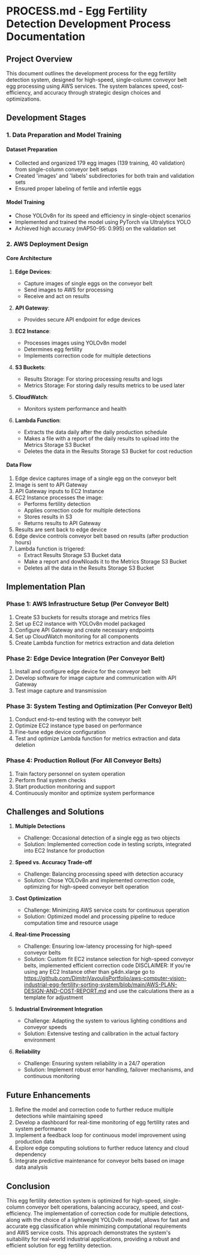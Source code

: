 # PROCESS.md - Egg Fertility Detection Development Process Documentation

## Project Overview

This document outlines the development process for the egg fertility detection system, designed for high-speed, single-column conveyor belt egg processing using AWS services. The system balances speed, cost-efficiency, and accuracy through strategic design choices and optimizations.

## Development Stages

### 1. Data Preparation and Model Training

#### Dataset Preparation
- Collected and organized 179 egg images (139 training, 40 validation) from single-column conveyor belt setups
- Created 'images' and 'labels' subdirectories for both train and validation sets
- Ensured proper labeling of fertile and infertile eggs

#### Model Training
- Chose YOLOv8n for its speed and efficiency in single-object scenarios
- Implemented and trained the model using PyTorch via Ultralytics YOLO
- Achieved high accuracy (mAP50-95: 0.995) on the validation set

### 2. AWS Deployment Design

#### Core Architecture

1. **Edge Devices**:
   - Capture images of single eggs on the conveyor belt
   - Send images to AWS for processing
   - Receive and act on results

2. **API Gateway**:
   - Provides secure API endpoint for edge devices

3. **EC2 Instance**:
   - Processes images using YOLOv8n model
   - Determines egg fertility
   - Implements correction code for multiple detections

4. **S3 Buckets**:
   - Results Storage: For storing processing results and logs
   - Metrics Storage: For storing daily results metrics to be used later

5. **CloudWatch**:
   - Monitors system performance and health

6. **Lambda Function**:
   - Extracts the data daily after the daily production schedule
   - Makes a file with a report of the daily results to upload into the Metrics Storage S3 Bucket
   - Deletes the data in the Results Storage S3 Bucket for cost reduction
   
#### Data Flow
1. Edge device captures image of a single egg on the conveyor belt
2. Image is sent to API Gateway
3. API Gateway inputs to EC2 Instance
4. EC2 Instance processes the image:
   - Performs fertility detection
   - Applies correction code for multiple detections
   - Stores results in S3
   - Returns results to API Gateway
5. Results are sent back to edge device
6. Edge device controls conveyor belt based on results
(after production hours)
8. Lambda function is trigered:
   - Extract Results Storage S3 Bucket data
   - Make a report and dowNloads it to the Metrics Storage S3 Bucket
   - Deletes all the data in the Results Storage S3 Bucket

## Implementation Plan

### Phase 1: AWS Infrastructure Setup (Per Conveyor Belt)
1. Create S3 buckets for results storage and metrics files
2. Set up EC2 instance with YOLOv8n model packaged
3. Configure API Gateway and create necessary endpoints
4. Set up CloudWatch monitoring for all components
5. Create Lambda function for metrics extraction and data deletion

### Phase 2: Edge Device Integration (Per Conveyor Belt)
1. Install and configure edge device for the conveyor belt
2. Develop software for image capture and communication with API Gateway
3. Test image capture and transmission

### Phase 3: System Testing and Optimization (Per Conveyor Belt)
1. Conduct end-to-end testing with the conveyor belt
2. Optimize EC2 instance type based on performance
3. Fine-tune edge device configuration
4. Test and optimize Lambda function for metrics extraction and data deletion

### Phase 4: Production Rollout (For All Conveyor Belts)
1. Train factory personnel on system operation
2. Perform final system checks
3. Start production monitoring and support
4. Continuously monitor and optimize system performance

## Challenges and Solutions

1. **Multiple Detections**
   - Challenge: Occasional detection of a single egg as two objects
   - Solution: Implemented correction code in testing scripts, integrated into EC2 Instance for production

2. **Speed vs. Accuracy Trade-off**
   - Challenge: Balancing processing speed with detection accuracy
   - Solution: Chose YOLOv8n and implemented correction code, optimizing for high-speed conveyor belt operation

3. **Cost Optimization**
   - Challenge: Minimizing AWS service costs for continuous operation
   - Solution: Optimized model and processing pipeline to reduce computation time and resource usage

4. **Real-time Processing**
   - Challenge: Ensuring low-latency processing for high-speed conveyor belts
   - Solution: Custom fit EC2 instance selection for high-speed conveyor belts, implemented efficient correction code
   DISCLAIMER: If you're using any EC2 Instance other than g4dn.xlarge go to https://github.com/DimitriVavoulisPortfolio/aws-computer-vision-industrial-egg-fertility-sorting-system/blob/main/AWS-PLAN-DESIGN-AND-COST-REPORT.md and use the calculations there as a template for adjustment 

5. **Industrial Environment Integration**
   - Challenge: Adapting the system to various lighting conditions and conveyor speeds
   - Solution: Extensive testing and calibration in the actual factory environment

6. **Reliability**
   - Challenge: Ensuring system reliability in a 24/7 operation
   - Solution: Implement robust error handling, failover mechanisms, and continuous monitoring

## Future Enhancements

1. Refine the model and correction code to further reduce multiple detections while maintaining speed
2. Develop a dashboard for real-time monitoring of egg fertility rates and system performance
3. Implement a feedback loop for continuous model improvement using production data
4. Explore edge computing solutions to further reduce latency and cloud dependency
5. Integrate predictive maintenance for conveyor belts based on image data analysis

## Conclusion

This egg fertility detection system is optimized for high-speed, single-column conveyor belt operations, balancing accuracy, speed, and cost-efficiency. The implementation of correction code for multiple detections, along with the choice of a lightweight YOLOv8n model, allows for fast and accurate egg classification while minimizing computational requirements and AWS service costs. This approach demonstrates the system's suitability for real-world industrial applications, providing a robust and efficient solution for egg fertility detection.
